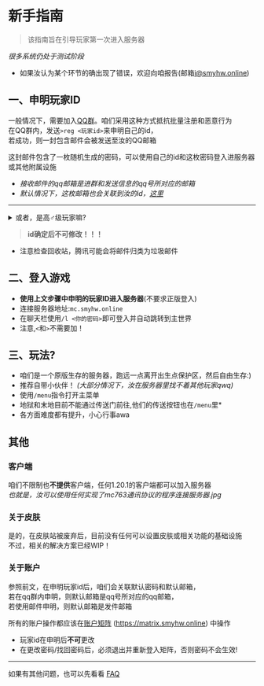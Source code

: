 # 新手指南

> 该指南旨在引导玩家第一次进入服务器

*很多系统仍处于测试阶段*
* 如果汝认为某个环节的确出现了错误，欢迎向咱报告(邮箱[i@smyhw.online](mailto:i@smyhw.online))



## 一、申明玩家ID

一般情况下，需要加入[QQ群](https://jq.qq.com/?_wv=1027&k=DlCijir0)。咱们采用这种方式抵抗批量注册和恶意行为  
在QQ群内，发送`>reg <玩家id>`来申明自己的id，  
若成功，则一封包含邮件会被发送至汝的QQ邮箱  

这封邮件包含了一枚随机生成的密码，可以使用自己的id和这枚密码登入进服务器或其他附属设施

* *接收邮件的qq邮箱是进群和发送信息的qq号所对应的邮箱*
* *默认情况下，这枚邮箱也会关联到汝的id，[这里](#关于账户)*
***
<details>
<summary>或者，是高♂级玩家嘛?</summary>
可以向咱发一封邮件(i@smyhw.online)，介绍一下自己，      
比如博客，Mastodon，github主页，自己的作品之类的w  
*别忘了带上自己要申明的玩家id*  
若通过，则一封带有密码的邮件将会被回复至发件邮箱 
 
当然，这可能不会得到及时的回复，
</details>

> **id确定后不可修改！！！**

* 注意检查回收站，腾讯可能会将邮件归类为垃圾邮件

## 二、登入游戏  
* **使用上文步骤中申明的玩家ID进入服务器**(不要求正版登入)
* 连接服务器地址:`mc.smyhw.online`  
* 在聊天栏使用`/l <你的密码>`即可登入并自动跳转到主世界
* 注意,`<`和`>`不需要加！



## 三、玩法?  
* 咱们是一个原版生存的服务器，跑远一点离开出生点保护区，然后自由生存:)  
* 推荐自带小伙伴！ *(大部分情况下，汝在服务器里找不着其他玩家qwq)*
* 使用`/menu`指令打开主菜单
* 地狱和末地目前不能通过传送门前往,他们的传送按钮也在`/menu`里*
* 各方面难度都有提升，小心行事awa


## 其他

### 客户端  
咱们不限制也**不提供**客户端，任何1.20.1的客户端都可以加入服务器  
  *也就是，汝可以使用任何实现了mc763通讯协议的程序连接服务器.jpg*

### 关于皮肤
是的，在皮肤站被废弃后，目前没有任何可以设置皮肤或相关功能的基础设施  
不过，相关的解决方案已经WIP！

### 关于账户
参照前文，在申明玩家id后，咱们会关联默认密码和默认邮箱，  
若在qq群内申明，则默认邮箱是qq号所对应的qq邮箱，  
若使用邮件申明，则默认邮箱是发件邮箱

所有的账户操作都应该在[账户矩阵](https://matrix.smyhw.online) (https://matrix.smyhw.online) 中操作
* 玩家id在申明后**不可**更改
* 在更改密码/找回密码后，必须退出并重新登入矩阵，否则密码不会生效!

***

如果有其他问题，也可以先看看 [FAQ](https://wiki.smyhw.online/#/faq)
